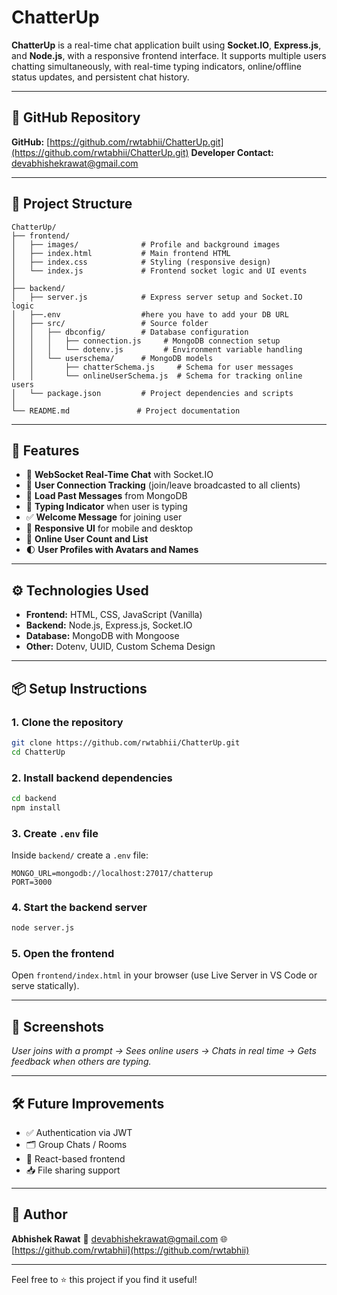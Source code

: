 # ChatterUp

**ChatterUp** is a real-time chat application built using **Socket.IO**, **Express.js**, and **Node.js**, with a responsive frontend interface. It supports multiple users chatting simultaneously, with real-time typing indicators, online/offline status updates, and persistent chat history.

---

## 🔗 GitHub Repository

**GitHub:** [https://github.com/rwtabhii/ChatterUp.git](https://github.com/rwtabhii/ChatterUp.git)
**Developer Contact:** [devabhishekrawat@gmail.com](mailto:devabhishekrawat@gmail.com)

---

## 📁 Project Structure

```
ChatterUp/
├── frontend/
│   ├── images/              # Profile and background images
│   ├── index.html           # Main frontend HTML
│   ├── index.css            # Styling (responsive design)
│   └── index.js             # Frontend socket logic and UI events
│
├── backend/
│   ├── server.js            # Express server setup and Socket.IO logic
│   ├──.env                  #here you have to add your DB URL 
│   ├── src/                 # Source folder
│   │   ├── dbconfig/        # Database configuration
│   │   │   ├── connection.js     # MongoDB connection setup
│   │   │   └── dotenv.js         # Environment variable handling
│   │   └── userschema/      # MongoDB models
│   │       ├── chatterSchema.js     # Schema for user messages
│   │       └── onlineUserSchema.js  # Schema for tracking online users
│   └── package.json         # Project dependencies and scripts
│
└── README.md               # Project documentation
```

---

## 🚀 Features

* 🔌 **WebSocket Real-Time Chat** with Socket.IO
* 👤 **User Connection Tracking** (join/leave broadcasted to all clients)
* 💬 **Load Past Messages** from MongoDB
* 👀 **Typing Indicator** when user is typing
* ✅ **Welcome Message** for joining user
* 📱 **Responsive UI** for mobile and desktop
* 🔔 **Online User Count and List**
* 🌓 **User Profiles with Avatars and Names**

---

## ⚙️ Technologies Used

* **Frontend:** HTML, CSS, JavaScript (Vanilla)
* **Backend:** Node.js, Express.js, Socket.IO
* **Database:** MongoDB with Mongoose
* **Other:** Dotenv, UUID, Custom Schema Design

---

## 📦 Setup Instructions

### 1. Clone the repository

```bash
git clone https://github.com/rwtabhii/ChatterUp.git
cd ChatterUp
```

### 2. Install backend dependencies

```bash
cd backend
npm install
```

### 3. Create `.env` file

Inside `backend/` create a `.env` file:

```env
MONGO_URL=mongodb://localhost:27017/chatterup
PORT=3000
```

### 4. Start the backend server

```bash
node server.js
```

### 5. Open the frontend

Open `frontend/index.html` in your browser (use Live Server in VS Code or serve statically).

---

## 📸 Screenshots

*User joins with a prompt → Sees online users → Chats in real time → Gets feedback when others are typing.*

---

## 🛠 Future Improvements

* ✅ Authentication via JWT
* 🗂 Group Chats / Rooms
* 📱 React-based frontend
* 📥 File sharing support

---

## 📧 Author

**Abhishek Rawat**
📧 [devabhishekrawat@gmail.com](mailto:devabhishekrawat@gmail.com)
🌐 [https://github.com/rwtabhii](https://github.com/rwtabhii)

---

Feel free to ⭐ this project if you find it useful!
